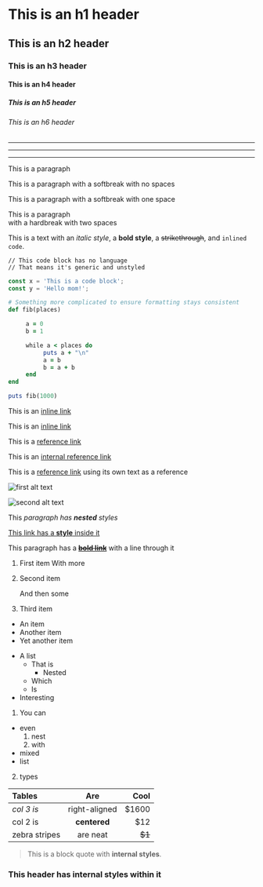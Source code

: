 # This is an h1 header 

## This is an h2 header

### This is an h3 header

#### This is an h4 header

##### This is an h5 header

###### This is an h6 header

---

***

___

This is a paragraph

This is a paragraph
with a softbreak with no spaces

This is a paragraph 
with a softbreak with one space

This is a paragraph  
with a hardbreak with two spaces

This is a text with an *italic style*, a **bold style**, a ~~strikethrough~~, and `inlined code`.

```
// This code block has no language
// That means it's generic and unstyled
```

```javascript
const x = 'This is a code block';
const y = 'Hello mom!';
```

```ruby
# Something more complicated to ensure formatting stays consistent
def fib(places)

     a = 0
     b = 1

     while a < places do
          puts a + "\n"
          a = b
          b = a + b
     end
end

puts fib(1000)
```

This is an [inline link](www.example.com)

This is an [inline link](www.example.com "With a title")

This is a [reference link][reference text]

This is an [internal reference link](./src/ast.ts)

This is a [reference link] using its own text as a reference

[reference text]: www.example.com
[reference link]: www.example.com

![first alt text](https://upload.wikimedia.org/wikipedia/commons/thumb/2/25/Mumbai_Train.JPG/1280px-Mumbai_Train.JPG "First title text")

![second alt text][image reference]

[image reference]: https://upload.wikimedia.org/wikipedia/commons/5/5a/City_of_Rockhampton_train_%28Sunshine_railway_station%2C_Brisbane%29.jpg "Second title text"

This *paragraph has **nested** styles*

[This link has a **style** inside it](www.example.com)


This paragraph has a ~~[**bold link**](www.example.com)~~ with a line through it

1. First item 
   With more

2. Second item

   And then some

3. Third item

* An item
* Another item
* Yet another item

+ A list
  + That is
    + Nested
  + Which
  + Is
+ Interesting

1. You can
  + even
    1. nest
    2. with
  + mixed
  + list
2. types

| Tables        |      Are      |   Cool |
| :------------ | :-----------: | -----: |
| *col 3 is*    | right-aligned |  $1600 |
| col 2 is      | **centered**  |    $12 |
| zebra stripes |   are neat    | ~~$1~~ |

> This is a block quote with **internal styles**.

### This header has **internal styles** within it